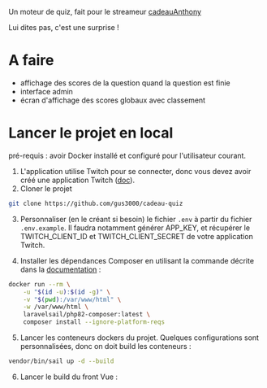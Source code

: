 Un moteur de quiz, fait pour le streameur [cadeauAnthony](https://www.twitch.tv/cadeauanthony)

Lui dites pas, c'est une surprise !

# A faire
- affichage des scores de la question quand la question est finie
- interface admin
- écran d'affichage des scores globaux avec classement

# Lancer le projet en local

pré-requis : avoir Docker installé et configuré pour l'utilisateur courant.

1) L'application utilise Twitch pour se connecter, donc vous devez avoir créé une application Twitch ([doc](https://dev.twitch.tv/console/apps)).
2) Cloner le projet

```bash
git clone https://github.com/gus3000/cadeau-quiz
```

3) Personnaliser (en le créant si besoin) le fichier `.env` à partir du fichier `.env.example`. Il faudra notamment générer APP_KEY, et récupérer le TWITCH_CLIENT_ID et TWITCH_CLIENT_SECRET de votre application Twitch.

4) Installer les dépendances Composer en utilisant la commande décrite dans la [documentation](https://laravel.com/docs/10.x/sail#installing-composer-dependencies-for-existing-projects) :
```bash
docker run --rm \
    -u "$(id -u):$(id -g)" \
    -v "$(pwd):/var/www/html" \
    -w /var/www/html \
    laravelsail/php82-composer:latest \
    composer install --ignore-platform-reqs
```

5) Lancer les conteneurs dockers du projet. Quelques configurations sont personnalisées, donc on doit build les conteneurs :
```bash
vendor/bin/sail up -d --build
```

6) Lancer le build du front Vue :
```bash

```
